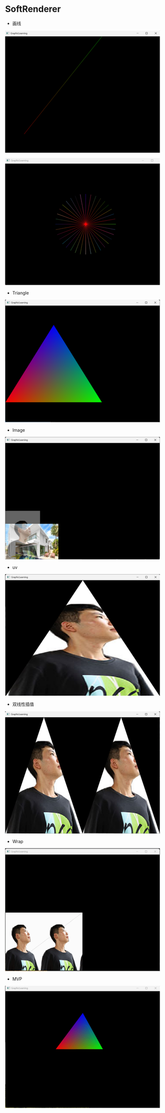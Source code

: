 # SoftRenderer

* 画线

![Line](./Image/Line.png)

![Line](Image/Line.gif)

* Triangle

![Triangle](Image/Triangle.png)

* Image

![Image](Image/Image.png)

* uv

![image-20250403004718552](Image/uv.png)

* 双线性插值

![Bilinear](Image/Bilinear.png)

* Wrap

![wrap](Image/wrap.gif)

* MVP

![mvp](Image/mvp.gif)

